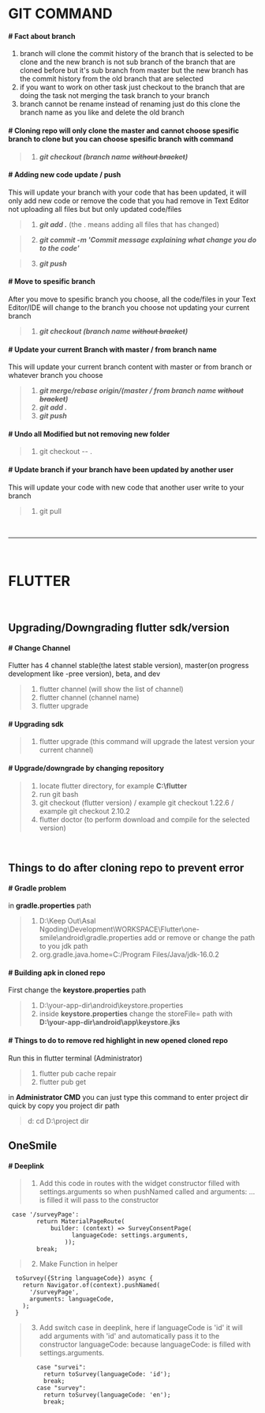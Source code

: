 # GIT COMMAND

#### # Fact about branch
1. branch will clone the commit history of the branch that is selected to be clone and the new branch is not sub branch of the branch that are cloned before but it's sub branch from master but the new branch has the commit history from the old branch that are selected
2. if you want to work on other task just checkout to the branch that are doing the task not merging the task branch to your branch 
3. branch cannot be rename instead of renaming just do this clone the branch name as you like and delete the old branch

#### # Cloning repo will only clone the master and cannot choose spesific branch to clone but you can choose spesific branch with command
>1. ***git checkout (branch name ~~without bracket~~)***

#### # Adding new code update / push
This will update your branch with your code that has been updated, it will only add new code or remove the code that you had remove in Text Editor not uploading all files but but only updated code/files
>1. ***git add .*** (the . means adding all files that has changed)

>2. ***git commit -m 'Commit message explaining what change you do to the code'***

>3. ***git push*** 

#### # Move to spesific branch 
After you move to spesific branch you choose, all the code/files in your Text Editor/IDE will change to the branch you choose not updating your current branch
>1. ***git checkout (branch name ~~without bracket~~)***

#### # Update your current Branch with master / from branch name
This will update your current branch content with master or from branch or whatever branch you choose
>1. ***git merge/rebase origin/(master / from branch name ~~without bracket~~)*** 
>2. ***git add .***
>3. ***git push*** 


#### # Undo all **Modified** but not removing new folder
>1. git checkout -- .

#### # Update branch if your branch have been updated by another user
This will update your code with new code that another user write to your branch
>1. git pull


<br />

---

<br />

# FLUTTER

<br />

## Upgrading/Downgrading flutter sdk/version

#### # Change Channel
Flutter has 4 channel stable(the latest stable version), master(on progress development like -pree version), beta, and dev
>1. flutter channel (will show the list of channel)
>2. flutter channel (channel name)
>3. flutter upgrade

#### # Upgrading sdk
>1. flutter upgrade (this command will upgrade the latest version your current channel)

#### # Upgrade/downgrade by changing repository
>1. locate flutter directory, for example **C:\flutter**
>2. run git bash
>3. git checkout (flutter version) / example git checkout 1.22.6 / example git checkout 2.10.2
>4. flutter doctor (to perform download and compile for the selected version)

<br />

## Things to do after cloning repo to prevent error


#### # Gradle problem
in **gradle.properties** path
>1. D:\Keep Out\Asal Ngoding\Development\WORKSPACE\Flutter\one-smile\android\gradle.properties
add or remove or change the path to you jdk path 
>2. org.gradle.java.home=C:/Program Files/Java/jdk-16.0.2

#### # Building apk in cloned repo
First change the **keystore.properties** path 
>1. D:\your-app-dir\android\keystore.properties
>2. inside **keystore.properties** change the storeFile= path with **D:\your-app-dir\android\app\keystore.jks**

#### # Things to do to remove red highlight in new opened cloned repo
Run this in flutter terminal (Administrator)
>1. flutter pub cache repair 
>2. flutter pub get

in **Administrator CMD** you can just type this command to enter project dir quick by copy you project dir path
>d:
>cd D:\project dir


## OneSmile


#### # Deeplink
>1. Add this code in routes with the widget constructor filled with settings.arguments so when pushNamed called and arguments: ... is filled it will pass to the constructor
```
 case '/surveyPage':
        return MaterialPageRoute(
            builder: (context) => SurveyConsentPage(
                  languageCode: settings.arguments,
                ));
        break;
```
>2. Make Function in helper 
```
  toSurvey({String languageCode}) async {
    return Navigator.of(context).pushNamed(
      '/surveyPage',
      arguments: languageCode,
    );
  }
```
>3. Add switch case in deeplink, here if languageCode is 'id' it will add arguments with 'id' and automatically pass it to the constructor languageCode: because languageCode: is filled with settings.arguments.
```
        case "survei":
          return toSurvey(languageCode: 'id');
          break;
        case "survey":
          return toSurvey(languageCode: 'en');
          break;
```









